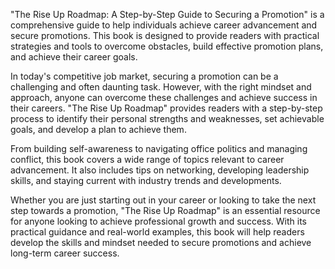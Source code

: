 "The Rise Up Roadmap: A Step-by-Step Guide to Securing a Promotion" is a comprehensive guide to help individuals achieve career advancement and secure promotions. This book is designed to provide readers with practical strategies and tools to overcome obstacles, build effective promotion plans, and achieve their career goals.

In today's competitive job market, securing a promotion can be a challenging and often daunting task. However, with the right mindset and approach, anyone can overcome these challenges and achieve success in their careers. "The Rise Up Roadmap" provides readers with a step-by-step process to identify their personal strengths and weaknesses, set achievable goals, and develop a plan to achieve them.

From building self-awareness to navigating office politics and managing conflict, this book covers a wide range of topics relevant to career advancement. It also includes tips on networking, developing leadership skills, and staying current with industry trends and developments.

Whether you are just starting out in your career or looking to take the next step towards a promotion, "The Rise Up Roadmap" is an essential resource for anyone looking to achieve professional growth and success. With its practical guidance and real-world examples, this book will help readers develop the skills and mindset needed to secure promotions and achieve long-term career success.
